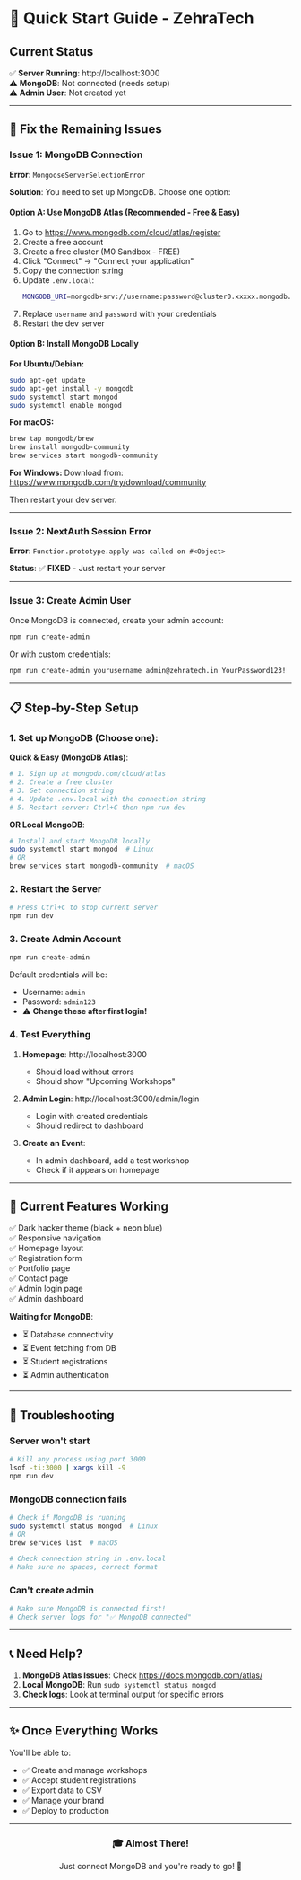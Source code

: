 # 🚀 Quick Start Guide - ZehraTech

## Current Status

✅ **Server Running**: http://localhost:3000  
⚠️ **MongoDB**: Not connected (needs setup)  
⚠️ **Admin User**: Not created yet  

---

## 🔧 Fix the Remaining Issues

### Issue 1: MongoDB Connection

**Error**: `MongooseServerSelectionError`

**Solution**: You need to set up MongoDB. Choose one option:

#### Option A: Use MongoDB Atlas (Recommended - Free & Easy)

1. Go to https://www.mongodb.com/cloud/atlas/register
2. Create a free account
3. Create a free cluster (M0 Sandbox - FREE)
4. Click "Connect" → "Connect your application"
5. Copy the connection string
6. Update `.env.local`:
   ```bash
   MONGODB_URI=mongodb+srv://username:password@cluster0.xxxxx.mongodb.net/zehratech?retryWrites=true&w=majority
   ```
7. Replace `username` and `password` with your credentials
8. Restart the dev server

#### Option B: Install MongoDB Locally

**For Ubuntu/Debian:**
```bash
sudo apt-get update
sudo apt-get install -y mongodb
sudo systemctl start mongod
sudo systemctl enable mongod
```

**For macOS:**
```bash
brew tap mongodb/brew
brew install mongodb-community
brew services start mongodb-community
```

**For Windows:**
Download from: https://www.mongodb.com/try/download/community

Then restart your dev server.

---

### Issue 2: NextAuth Session Error

**Error**: `Function.prototype.apply was called on #<Object>`

**Status**: ✅ **FIXED** - Just restart your server

---

### Issue 3: Create Admin User

Once MongoDB is connected, create your admin account:

```bash
npm run create-admin
```

Or with custom credentials:
```bash
npm run create-admin yourusername admin@zehratech.in YourPassword123!
```

---

## 📋 Step-by-Step Setup

### 1. Set up MongoDB (Choose one):

**Quick & Easy (MongoDB Atlas)**:
```bash
# 1. Sign up at mongodb.com/cloud/atlas
# 2. Create a free cluster
# 3. Get connection string
# 4. Update .env.local with the connection string
# 5. Restart server: Ctrl+C then npm run dev
```

**OR Local MongoDB**:
```bash
# Install and start MongoDB locally
sudo systemctl start mongod  # Linux
# OR
brew services start mongodb-community  # macOS
```

### 2. Restart the Server

```bash
# Press Ctrl+C to stop current server
npm run dev
```

### 3. Create Admin Account

```bash
npm run create-admin
```

Default credentials will be:
- Username: `admin`
- Password: `admin123`
- ⚠️ **Change these after first login!**

### 4. Test Everything

1. **Homepage**: http://localhost:3000
   - Should load without errors
   - Should show "Upcoming Workshops"

2. **Admin Login**: http://localhost:3000/admin/login
   - Login with created credentials
   - Should redirect to dashboard

3. **Create an Event**:
   - In admin dashboard, add a test workshop
   - Check if it appears on homepage

---

## 🎯 Current Features Working

✅ Dark hacker theme (black + neon blue)  
✅ Responsive navigation  
✅ Homepage layout  
✅ Registration form  
✅ Portfolio page  
✅ Contact page  
✅ Admin login page  
✅ Admin dashboard  

**Waiting for MongoDB**:
- ⏳ Database connectivity
- ⏳ Event fetching from DB
- ⏳ Student registrations
- ⏳ Admin authentication

---

## 🐛 Troubleshooting

### Server won't start
```bash
# Kill any process using port 3000
lsof -ti:3000 | xargs kill -9
npm run dev
```

### MongoDB connection fails
```bash
# Check if MongoDB is running
sudo systemctl status mongod  # Linux
# OR
brew services list  # macOS

# Check connection string in .env.local
# Make sure no spaces, correct format
```

### Can't create admin
```bash
# Make sure MongoDB is connected first!
# Check server logs for "✅ MongoDB connected"
```

---

## 📞 Need Help?

1. **MongoDB Atlas Issues**: Check https://docs.mongodb.com/atlas/
2. **Local MongoDB**: Run `sudo systemctl status mongod`
3. **Check logs**: Look at terminal output for specific errors

---

## ✨ Once Everything Works

You'll be able to:
- ✅ Create and manage workshops
- ✅ Accept student registrations
- ✅ Export data to CSV
- ✅ Manage your brand
- ✅ Deploy to production

---

<div align="center">
  <h3>🎓 Almost There!</h3>
  <p>Just connect MongoDB and you're ready to go! 🚀</p>
</div>
